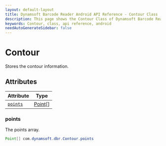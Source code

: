 ```yaml
---
layout: default-layout
title: Dynamsoft Barcode Reader Android API Reference - Contour Class
description: This page shows the Contour Class of Dynamsoft Barcode Reader for Android SDK.
keywords: Contour, class, api reference, android
needAutoGenerateSidebar: false
---
```



# Contour

Stores the contour information.

## Attributes
  
| Attribute | Type |
|---------- | ---- |
| [`points`](#points) | [Point](Point.md)\[\] |
  
### points

The points array.

```java
Point[] com.dynamsoft.dbr.Contour.points

```  
